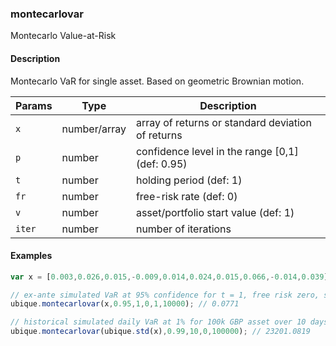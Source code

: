 ### montecarlovar
Montecarlo Value-at-Risk


#### Description

Montecarlo VaR for single asset. Based on geometric Brownian motion.


|Params|Type|Description
|---------|----|-----------
|`x` | number/array |  array of returns or standard deviation of returns
|`p` | number |  confidence level in the range [0,1] (def: 0.95)
|`t` | number |  holding period (def: 1)
|`fr` | number | free-risk rate (def: 0)
|`v` | number |  asset/portfolio start value (def: 1)
|`iter` | number | number of iterations


#### Examples

```js
var x = [0.003,0.026,0.015,-0.009,0.014,0.024,0.015,0.066,-0.014,0.039];

// ex-ante simulated VaR at 95% confidence for t = 1, free risk zero, start capital one
ubique.montecarlovar(x,0.95,1,0,1,10000); // 0.0771

// historical simulated daily VaR at 1% for 100k GBP asset over 10 days
ubique.montecarlovar(ubique.std(x),0.99,10,0,100000); // 23201.0819
```

